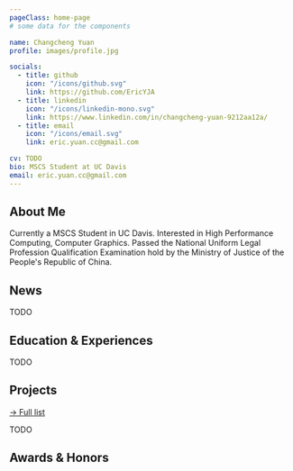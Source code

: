 ```yaml
---
pageClass: home-page
# some data for the components

name: Changcheng Yuan
profile: images/profile.jpg

socials:
  - title: github
    icon: "/icons/github.svg"
    link: https://github.com/EricYJA
  - title: linkedin
    icon: "/icons/linkedin-mono.svg"
    link: https://www.linkedin.com/in/changcheng-yuan-9212aa12a/
  - title: email
    icon: "/icons/email.svg"
    link: eric.yuan.cc@gmail.com

cv: TODO
bio: MSCS Student at UC Davis
email: eric.yuan.cc@gmail.com
---
```


<ProfileSection :frontmatter="$page.frontmatter" />

## About Me

Currently a MSCS Student in UC Davis.
Interested in High Performance Computing, Computer Graphics. 
Passed the National Uniform Legal Profession Qualification Examination hold by the Ministry of Justice of the People's Republic of China.


## News

TODO


## Education & Experiences

TODO


## Projects


[→ Full list](/projects/)

TODO


## Awards & Honors



<!-- Custom style for this page -->

<style lang="stylus">

.theme-container.home-page .page
  font-size 14px
  font-family "lucida grande", "lucida sans unicode", lucida, "Helvetica Neue", Helvetica, Arial, sans-serif;
  p
    margin 0 0 0.5rem
  p, ul, ol
    line-height normal
  a
    font-weight normal
  .theme-default-content:not(.custom) > h2
    margin-bottom 0.5rem
  .theme-default-content:not(.custom) > h2:first-child + p
    margin-top 0.5rem
  .theme-default-content:not(.custom) > h3
    padding-top 4rem

  /* Override */
  .md-card
    margin-top 0.5em
    .card-image
      padding 0.2rem
      img
        max-width 120px
        max-height 120px
    .card-content p
      -webkit-margin-after 0.2em

@media (max-width: 419px)
  .theme-container.home-page .page
    p, ul, ol
      line-height 1.5

    .md-card
      .card-image
        img 
          width 100%
          max-width 400px

</style>
